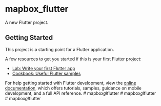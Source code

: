 # mapbox_flutter

A new Flutter project.

## Getting Started

This project is a starting point for a Flutter application.

A few resources to get you started if this is your first Flutter project:

- [Lab: Write your first Flutter app](https://docs.flutter.dev/get-started/codelab)
- [Cookbook: Useful Flutter samples](https://docs.flutter.dev/cookbook)

For help getting started with Flutter development, view the
[online documentation](https://docs.flutter.dev/), which offers tutorials,
samples, guidance on mobile development, and a full API reference.
#   m a p b o x _ g l _ f l u t t e r  
 #   m a p b o x _ g l _ f l u t t e r  
 #   m a p b o x _ g l _ f l u t t e r  
 